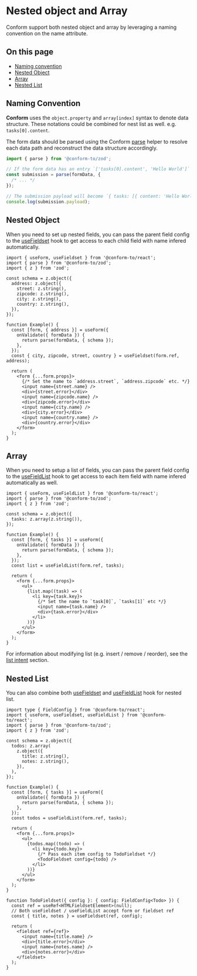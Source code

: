 # Nested object and Array

Conform support both nested object and array by leveraging a naming convention on the name attribute.

<!-- aside -->

## On this page

- [Naming convention](#naming-convention)
- [Nested Object](#nested-object)
- [Array](#array)
- [Nested List](#nested-list)

<!-- /aside -->

## Naming Convention

**Conform** uses the `object.property` and `array[index]` syntax to denote data structure. These notations could be combined for nest list as well. e.g. `tasks[0].content`.

The form data should be parsed using the Conform [parse](/packages/conform-zod/README.md#parse) helper to resolve each data path and reconstruct the data structure accordingly.

```ts
import { parse } from '@conform-to/zod';

// If the form data has an entry `['tasks[0].content', 'Hello World']`
const submission = parse(formData, {
  /* ... */
});

// The submission payload will become `{ tasks: [{ content: 'Hello World' }] }`
console.log(submission.payload);
```

## Nested Object

When you need to set up nested fields, you can pass the parent field config to the [useFieldset](/packages/conform-react/README.md#usefieldset) hook to get access to each child field with name infered automatically.

```tsx
import { useForm, useFieldset } from '@conform-to/react';
import { parse } from '@conform-to/zod';
import { z } from 'zod';

const schema = z.object({
  address: z.object({
    street: z.string(),
    zipcode: z.string(),
    city: z.string(),
    country: z.string(),
  }),
});

function Example() {
  const [form, { address }] = useForm({
    onValidate({ formData }) {
      return parse(formData, { schema });
    },
  });
  const { city, zipcode, street, country } = useFieldset(form.ref, address);

  return (
    <form {...form.props}>
      {/* Set the name to `address.street`, `address.zipcode` etc. */}
      <input name={street.name} />
      <div>{street.error}</div>
      <input name={zipcode.name} />
      <div>{zipcode.error}</div>
      <input name={city.name} />
      <div>{city.error}</div>
      <input name={country.name} />
      <div>{country.error}</div>
    </form>
  );
}
```

## Array

When you need to setup a list of fields, you can pass the parent field config to the [useFieldList](/packages/conform-react/README.md#usefieldlist) hook to get access to each item field with name infered automatically as well.

```tsx
import { useForm, useFieldList } from '@conform-to/react';
import { parse } from '@conform-to/zod';
import { z } from 'zod';

const schema = z.object({
  tasks: z.array(z.string()),
});

function Example() {
  const [form, { tasks }] = useForm({
    onValidate({ formData }) {
      return parse(formData, { schema });
    },
  });
  const list = useFieldList(form.ref, tasks);

  return (
    <form {...form.props}>
      <ul>
        {list.map((task) => (
          <li key={task.key}>
            {/* Set the name to `task[0]`, `tasks[1]` etc */}
            <input name={task.name} />
            <div>{task.error}</div>
          </li>
        ))}
      </ul>
    </form>
  );
}
```

For information about modifying list (e.g. insert / remove / reorder), see the [list intent](/docs/intent-button.md#list-intent) section.

## Nested List

You can also combine both [useFieldset](/packages/conform-react/README.md#usefieldset) and [useFieldList](/packages/conform-react/README.md#usefieldlist) hook for nested list.

```tsx
import type { FieldConfig } from '@conform-to/react';
import { useForm, useFieldset, useFieldList } from '@conform-to/react';
import { parse } from '@conform-to/zod';
import { z } from 'zod';

const schema = z.object({
  todos: z.array(
    z.object({
      title: z.string(),
      notes: z.string(),
    }),
  ),
});

function Example() {
  const [form, { tasks }] = useForm({
    onValidate({ formData }) {
      return parse(formData, { schema });
    },
  });
  const todos = useFieldList(form.ref, tasks);

  return (
    <form {...form.props}>
      <ul>
        {todos.map((todo) => (
          <li key={todo.key}>
            {/* Pass each item config to TodoFieldset */}
            <TodoFieldset config={todo} />
          </li>
        ))}
      </ul>
    </form>
  );
}

function TodoFieldset({ config }: { config: FieldConfig<Todo> }) {
  const ref = useRef<HTMLFieldsetElement>(null);
  // Both useFieldset / useFieldList accept form or fieldset ref
  const { title, notes } = useFieldset(ref, config);

  return (
    <fieldset ref={ref}>
      <input name={title.name} />
      <div>{title.error}</div>
      <input name={notes.name} />
      <div>{notes.error}</div>
    </fieldset>
  );
}
```
